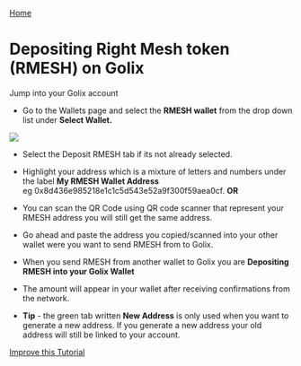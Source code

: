 [Home](/)

# Depositing Right Mesh token (RMESH) on Golix

Jump into your Golix  account
- Go to the Wallets page and select the **RMESH wallet** from the drop down list under **Select Wallet.**


![
](https://lh3.googleusercontent.com/QbcSdE1xc5o-k5iPbZUSYWYQxmurFTJCXUTExTEjMFS9gRhXgF86ReuXOk2z54-Mma7PMDrzwGlx)

- Select the Deposit RMESH tab if its not already  selected.
- Highlight your address which is a mixture of letters and numbers under the label **My RMESH Wallet Address**  
 eg 0x8d436e985218e1c1c5d543e52a9f300f59aea0cf.   **OR** 
- You can scan the QR  Code using  QR code scanner  that represent your RMESH  address you will still get the same address.
-  Go ahead and paste the address you copied/scanned into your other wallet  were you want  to send RMESH from to Golix.
- When you send RMESH from another wallet to Golix you are **Depositing RMESH  into your Golix Wallet**
-  The amount will appear in your wallet after receiving  confirmations from the network.

- **Tip** - the green tab written  **New Address** is only used when you want to generate a new address. If you generate a new address your old address will still be linked to your account.

[Improve this Tutorial](https://github.com/golixdotcom/guides/edit/master/moving_funds/cryptocurrency/depositing_rightmesh_rmesh.md)
